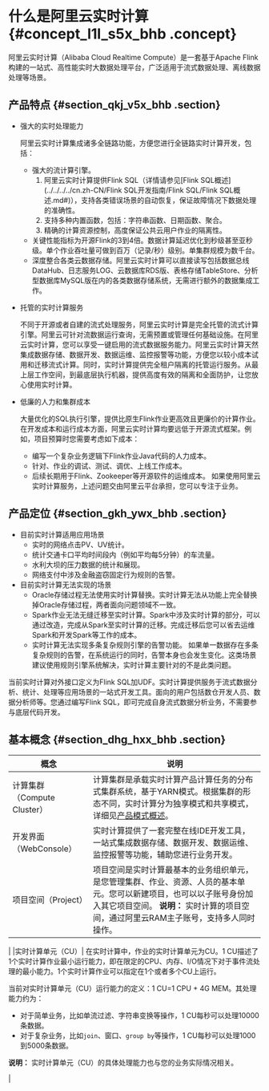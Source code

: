 # 什么是阿里云实时计算 {#concept_l1l_s5x_bhb .concept}

阿里云实时计算（Alibaba Cloud Realtime Compute）是一套基于Apache Flink构建的一站式、高性能实时大数据处理平台，广泛适用于流式数据处理、离线数据处理等场景。

## 产品特点 {#section_qkj_v5x_bhb .section}

-   强大的实时处理能力

    阿里云实时计算集成诸多全链路功能，方便您进行全链路实时计算开发，包括：

    -   强大的流计算引擎。
        1.  阿里云实时计算提供Flink SQL（详情请参见[Flink SQL概述](../../../../cn.zh-CN/Flink SQL开发指南/Flink SQL/Flink SQL概述.md#)），支持各类错误场景的自动恢复，保证故障情况下数据处理的准确性。
        2.  支持多种内置函数，包括：字符串函数、日期函数、聚合。
        3.  精确的计算资源控制，高度保证公共云用户作业的隔离性。
    -   关键性能指标为开源Flink的3到4倍。数据计算延迟优化到秒级甚至亚秒级。单个作业吞吐量可做到百万（记录/秒）级别。单集群规模为数千台。
    -   深度整合各类云数据存储。阿里云实时计算可以直接读写包括数据总线DataHub、日志服务LOG、云数据库RDS版、表格存储TableStore、分析型数据库MySQL版在内的各类数据存储系统，无需进行额外的数据集成工作。
-   托管的实时计算服务

    不同于开源或者自建的流式处理服务，阿里云实时计算是完全托管的流式计算引擎。阿里云可针对流数据运行查询，无需预置或管理任何基础设施。在阿里云实时计算，您可以享受一键启用的流式数据服务能力。阿里云实时计算天然集成数据存储、数据开发、数据运维、监控报警等功能，方便您以较小成本试用和迁移流式计算。同时，实时计算提供完全租户隔离的托管运行服务。从最上层工作空间，到最底层执行机器，提供高度有效的隔离和全面防护，让您放心使用实时计算。

-   低廉的人力和集群成本

    大量优化的SQL执行引擎，提供比原生Flink作业更高效且更廉价的计算作业。在开发成本和运行成本方面，阿里云实时计算均要远低于开源流式框架。例如，项目预算时您需要考虑如下成本：

    -   编写一个复杂业务逻辑下Flink作业Java代码的人力成本。
    -   针对、作业的调试、测试、调优、上线工作成本。
    -   后续长期用于Flink、Zookeeper等开源软件的运维成本。
    如果使用阿里云实时计算服务，上述问题交由阿里云平台承担，您可以专注于业务。


## 产品定位 {#section_gkh_ywx_bhb .section}

-   目前实时计算适用应用场景
    -   实时的网络点击PV、UV统计。
    -   统计交通卡口平均时间段内（例如平均每5分钟）的车流量。
    -   水利大坝的压力数据的统计和展现。
    -   网络支付中涉及金融盗窃固定行为规则的告警。
-   目前实时计算无法实现的场景
    -   Oracle存储过程无法使用实时计算替换。实时计算无法从功能上完全替换掉Oracle存储过程，两者面向问题领域不一致。
    -   Spark作业无法无缝迁移至实时计算。Spark中涉及实时计算的部分，可以通过改造，完成从Spark至实时计算的迁移。完成迁移后您可以省去运维Spark和开发Spark等工作的成本。
    -   实时计算无法实现多条复杂规则引擎的告警功能。 如果单一数据存在多条复杂规则的告警，在系统运行的同时，告警本身也会发生变化。这类场景建议使用规则引擎系统解决，实时计算主要针对的不是此类问题。

当前实时计算对外接口定义为Flink SQL加UDF。实时计算提供服务于流式数据分析、统计、处理等应用场景的一站式开发工具。面向的用户包括数仓开发人员、数据分析师等。您通过编写Flink SQL，即可完成自身流式数据分析业务，不需要参与底层代码开发。

## 基本概念 {#section_dhg_hxx_bhb .section}

|概念|说明|
|--|--|
|计算集群（Compute Cluster）|计算集群是承载实时计算产品计算任务的分布式集群系统，基于YARN模式。根据集群的形态不同，实时计算分为独享模式和共享模式，详细见[产品模式概述](cn.zh-CN/产品简介/产品模式/产品模式概述.md#)。|
|开发界面（WebConsole）|实时计算提供了一套完整在线IDE开发工具，一站式集成数据存储、数据开发、数据运维、监控报警等功能，辅助您进行业务开发。|
|项目空间（Project）|项目空间是实时计算最基本的业务组织单元，是您管理集群、作业、资源、人员的基本单元。您可以新建项目，也可以以子账号身份加入其它项目空间。 **说明：** 实时计算的项目空间，通过阿里云RAM主子账号，支持多人同时操作。

 |
|实时计算单元（CU）| 在实时计算中，作业的实时计算单元为CU。1 CU描述了1个实时计算作业最小运行能力，即在限定的CPU、内存、I/O情况下对于事件流处理的最小能力。1个实时计算作业可以指定在1个或者多个CU上运行。

 当前对实时计算单元（CU）运行能力的定义：1 CU=1 CPU + 4G MEM。其处理能力约为：

 -   对于简单业务，比如单流过滤、字符串变换等操作，1 CU每秒可以处理10000条数据。
-   对于复杂业务，比如`join`、窗口、`group by`等操作，1 CU每秒可以处理1000到5000条数据。

 **说明：** 实时计算单元（CU）的具体处理能力也与您的业务实际情况相关。

 |

